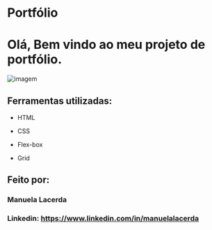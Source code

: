 # Portfólio 

# Olá, Bem vindo ao meu projeto de portfólio.

![imagem](https://1drv.ms/i/c/0b7bb504019c146b/IQRwJVVzy3d6SazudX4KE_cPAWclYfT_zDCR45tjEjeWzwE?width=929&height=551)

## Ferramentas utilizadas:

* HTML

* CSS

* Flex-box

* Grid

## Feito por:

### Manuela Lacerda

### Linkedin: https://www.linkedin.com/in/manuelalacerda



